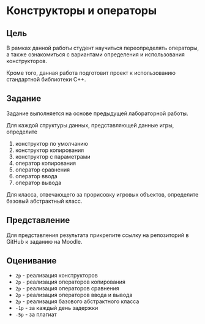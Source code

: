 # Конструкторы и операторы

## Цель

В рамках данной работы студент научиться переопределять операторы, а также ознакомиться с вариантами определения и использования конструкторов.

Кроме того, данная работа подготовит проект к использованию стандартной библиотеки С++.

## Задание

Задание выполняется на основе предыдущей лабораторной работы.

Для каждой структуры данных, представляющей данные игры, определите

1. конструктор по умолчанию
2. конструктор копирования
3. конструктор с параметрами
4. оператор копирования
5. оператор сравнения
6. оператор ввода
7. оператор вывода

Для класса, отвечающего за прорисовку игровых объектов, определите базовый абстрактный класс.

## Представление

Для представления результата прикрепите ссылку на репозиторий в GitHub к заданию на Moodle.

## Оценивание

- `2p` - реализация конструкторов
- `2p` - реализация операторов копирования
- `2p` - реализация операторов сравнения
- `2p` - реализация операторов ввода и вывода
- `2p` - реализация базового абстрактного класса
- `-1p` - за каждый день задержки
- `-5p` - за плагиат
